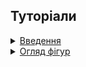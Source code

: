 <!--
## Концепції

<details>
  <summary><a href="./concept/RoutineInput.md#Масив-аргументів">
    Масив аргументів
  </a></summary>
    Це сукупність параметрів рутини, котрі сформовано в псевдомасив <code>arguments</code>.
</details>
-->


## Туторіали

<details>
  <summary><a href="./tutorial/Introduction.md">
    Введення
  </a></summary>
    Стаття описує основні особливості модуля та принципи його використання.
</details>

<details>
  <summary><a href="./tutorial/FiguresOverview.md">
    Огляд фігур
  </a></summary>
    Стаття виконує огляд доступних фігур та демонструює їх використання
</details>